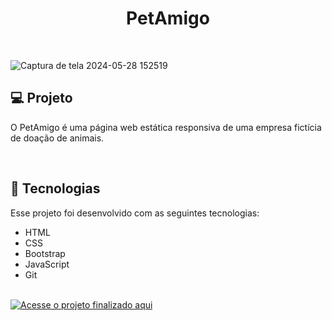 <h1 align="center"> PetAmigo </h1>

<br>

![Captura de tela 2024-05-28 152519](https://github.com/juliegodoi/websitePetAmigo/assets/130700163/984e0c9e-3d2d-49ac-ba2a-f888c0fb404c)


## 💻 Projeto

O PetAmigo é uma página web estática responsiva de uma empresa fictícia de doação de animais.

<br>

## 🚀 Tecnologias

Esse projeto foi desenvolvido com as seguintes tecnologias:

- HTML
-  CSS
- Bootstrap
- JavaScript
- Git

<br>

<a href="https://juliegodoi.github.io/websitePetAmigo/" target="_blank">
  <img src="https://img.shields.io/badge/Acesse%20o%20projeto%20finalizado%20aqui-red?style=for-the-badge" alt="Acesse o projeto finalizado aqui">
</a>
